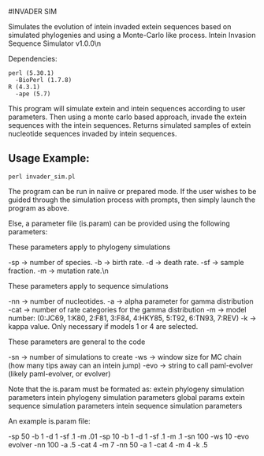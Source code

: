 #INVADER SIM

Simulates the evolution of intein invaded extein sequences based on simulated phylogenies and using a Monte-Carlo like process. 
Intein Invasion Sequence Simulator v1.0.0\n

Dependencies:


    perl (5.30.1)
      -BioPerl (1.7.8)
    R (4.3.1)
      -ape (5.7)


This program will simulate extein and intein sequences according to user parameters.
Then using a monte carlo based approach, invade the extein sequences with the intein sequences.
Returns simulated samples of extein nucleotide sequences invaded by intein sequences.

## Usage Example: 
    
    perl invader_sim.pl
    
The program can be run in naiive or prepared mode.
If the user wishes to be guided through the simulation process with prompts, then simply launch the program as above.


Else, a parameter file (is.param) can be provided using the following parameters:

These parameters apply to phylogeny simulations


  -sp -> number of species.
  -b -> birth rate.
  -d -> death rate.
  -sf -> sample fraction.
  -m -> mutation rate.\n


These parameters apply to sequence simulations


  -nn -> number of nucleotides.
  -a -> alpha parameter for gamma distribution
  -cat -> number of rate categories for the gamma distribution
  -m -> model number: (0:JC69, 1:K80, 2:F81, 3:F84, 4:HKY85, 5:T92, 6:TN93, 7:REV)
  -k -> kappa value. Only necessary if models 1 or 4 are selected.


These parameters are general to the code


  -sn -> number of simulations to create
  -ws -> window size for MC chain (how many tips away can an intein jump)
  -evo -> string to call paml-evolver (likely paml-evolver, or evolver)


Note that the is.param must be formated as:
extein phylogeny simulation parameters
intein phylogeny simulation parameters
global params
extein sequence simulation parameters
intein sequence simulation parameters

An example is.param file:


  -sp 50 -b 1 -d 1 -sf .1 -m .01
  -sp 10 -b 1 -d 1 -sf .1 -m .1
  -sn 100 -ws 10 -evo evolver
  -nn 100 -a .5 -cat 4 -m 7
  -nn 50 -a 1 -cat 4 -m 4 -k .5
  
